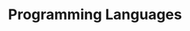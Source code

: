 ---
title: "Programming Languages"
layout: categories
permalink: /programming-languages/
author_profile: true
sidebar:
  nav: sidebar
taxonomy: Programming Languages
---